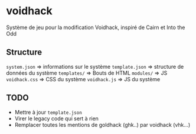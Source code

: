 # voidhack

Système de jeu pour la modification Voidhack, inspiré de Cairn et Into the Odd

## Structure

`system.json` => informations sur le système
`template.json` => structure de données du système
`templates/` => Bouts de HTML
`modules/` => JS
`voidhack.css` => CSS du système
`voidhack.js` => JS du système

## TODO

- Mettre à jour `template.json`
- Virer le legacy code qui sert à rien
- Remplacer toutes les mentions de goldhack (ghk..) par voidhack (vhk...)